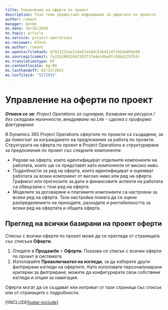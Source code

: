 ```yaml
---
title: Управление на оферти по проект
description: Тази тема предоставя информация за офертите по проекти.
author: rumant
manager: Annbe
ms.date: 10/26/2020
ms.topic: article
ms.service: project-operations
ms.reviewer: kfend
ms.author: rumant
ms.openlocfilehash: 87921221ea210e67a3ddc53bd124f292de80de99
ms.sourcegitcommit: fa32b1893286f20271fa4ec4be8fc68bd135f53c
ms.translationtype: HT
ms.contentlocale: bg-BG
ms.lasthandoff: 02/15/2021
ms.locfileid: "5272915"
---
```

# <a name="manage-project-quotes"></a>Управление на оферти по проект

_**Отнася се за:** Project Operations за сценарии, базирани на ресурси / без складови наличности, внедряване на Lite - сделка с проформа фактуриране_

В Dynamics 365 Project Operations офертите по проекти са създадени, за да помогнат за изграждането на предложения за работа по проекти. Структурата на оферта по проект в Project Operations е структурирана за предложения по проект със следните компоненти:

  - Редове на оферта, които идентифицират отделните компоненти на работата, които ще се представят като компоненти от високо ниво.
  - Подробности за ред на оферта, които идентифицират и оценяват работата за всеки компонент от високо ниво или ред на оферта. Графикът или прогнозите за дати и финансовите аспекти на работата са обвързани с този ред на оферта.
  - Моделите за договаряне и платимите компоненти са настроени за всеки ред на оферта. Тази настройка помага да се оцени разпределението на приходите, разходите и рентабилността за всеки ред на офертата и общата оферта.

## <a name="view-all-project-based-quotes"></a>Преглед на всички базирани на проект оферти

Списък с всички оферти по проект може да се прегледа от страницата със списъка **Оферти**. 

1. Отидете в **Продажби** > **Оферти**. Показва се списък с всички оферти по проект в системата. 
2. Използвайте **Превключвател на изгледи**, за да изберете други филтрирани изгледи на офертите. Като използвате персонализирани критерии за филтриране, можете да конфигурирате свои собствени изгледи и опции за навигация.

Оферти могат да се създават или изтриват от тази страница със списък или от страниците с подробности.


[!INCLUDE[footer-include](../../includes/footer-banner.md)]